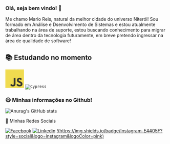 ### Olá, seja bem vindo! 👋

<!--
**mariioreiis/mariioreiis** is a ✨ _special_ ✨ repository because its `README.md` (this file) appears on your GitHub profile.

Here are some ideas to get you started:

- 🔭 I’m currently working on ...
- 🌱 I’m currently learning ...
- 👯 I’m looking to collaborate on ...
- 🤔 I’m looking for help with ...
- 💬 Ask me about ...
- 📫 How to reach me: ...
- 😄 Pronouns: ...
- ⚡ Fun fact: ...
-->
Me chamo Mario Reis, natural da melhor cidade do universo Niterói! Sou formado em Análise e Dsenvolvimento de Sistemas e estou atualmente trabalhando na área de suporte, estou buscando conhecimento para migrar de área dentro da tecnologia futuramente, em breve pretendo ingressar na área de qualidade de software!


## 📚 Estudando no momento
<div align="left">
<code><img alt="JavaScript" width="58" src="https://raw.githubusercontent.com/github/explore/80688e429a7d4ef2fca1e82350fe8e3517d3494d/topics/javascript/javascript.png" /></code>
<code><img alt="Cypress" width="58" src="https://cdn.jsdelivr.net/npm/simple-icons@3.13.0/icons/cypress.svg" /></div></code>

### 😄 Minhas informações no Github!
![Anurag's GitHub stats](https://github-readme-stats.vercel.app/api?username=mariioreiis&show_icons=true&theme=radical)

💬 Minhas Redes Sociais

[![Facebook](https://img.shields.io/badge/Facebook-E4405F?style=for-the-badge&logo=facebook&logoColor=white)](https://www.facebook.com/mario.reis.92/)
[![Linkedin](https://img.shields.io/badge/Linkedin-E4405F?style=for-the-badge&logo=linkedin&logoColor=blue)](https://www.linkedin.com/in/mario-reis-6273a1104/)
[!(https://img.shields.io/badge/Instagram-E4405F?style=social&logo=instagram&logoColor=pink)](https://www.instagram.com/mario_rreis/)
